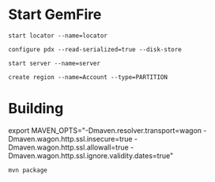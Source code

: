 # Start GemFire 

```shell
start locator --name=locator
```

```shell
configure pdx --read-serialized=true --disk-store
```

```shell
start server --name=server
```

```shell
create region --name=Account --type=PARTITION
```


# Building 

export MAVEN_OPTS="-Dmaven.resolver.transport=wagon -Dmaven.wagon.http.ssl.insecure=true -Dmaven.wagon.http.ssl.allowall=true -Dmaven.wagon.http.ssl.ignore.validity.dates=true"


```shell
mvn package
```


